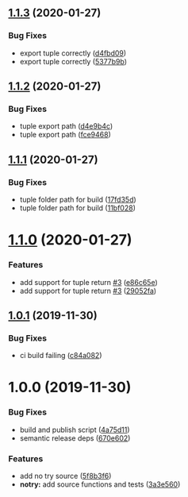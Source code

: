 ## [1.1.3](https://github.com/coly010/notry/compare/v1.1.2...v1.1.3) (2020-01-27)


### Bug Fixes

* export tuple correctly ([d4fbd09](https://github.com/coly010/notry/commit/d4fbd09238b49b2c80c396bee8ec3e1b27ab43f8))
* export tuple correctly ([5377b9b](https://github.com/coly010/notry/commit/5377b9b721922892ff590712097bee92efae7a2b))

## [1.1.2](https://github.com/coly010/notry/compare/v1.1.1...v1.1.2) (2020-01-27)


### Bug Fixes

* tuple export path ([d4e9b4c](https://github.com/coly010/notry/commit/d4e9b4c26605243b5d9de14a5d4c25ce4b713905))
* tuple export path ([fce9468](https://github.com/coly010/notry/commit/fce9468d0be42c7027440c239d92f5d8a269414a))

## [1.1.1](https://github.com/coly010/notry/compare/v1.1.0...v1.1.1) (2020-01-27)


### Bug Fixes

* tuple folder path for build ([17fd35d](https://github.com/coly010/notry/commit/17fd35d79f12cbfee16c51b44c9fa2c018c6fe00))
* tuple folder path for build ([11bf028](https://github.com/coly010/notry/commit/11bf028e25dca779291266a7a05e4ec47c4c98e8))

# [1.1.0](https://github.com/coly010/notry/compare/v1.0.1...v1.1.0) (2020-01-27)


### Features

* add support for tuple return [#3](https://github.com/coly010/notry/issues/3) ([e86c65e](https://github.com/coly010/notry/commit/e86c65e8c7e18d053ea07666f22a72ac50ee6efa))
* add support for tuple return [#3](https://github.com/coly010/notry/issues/3) ([29052fa](https://github.com/coly010/notry/commit/29052fa7c6419d6d8fcefd9a5a41108336687b7b))

## [1.0.1](https://github.com/coly010/notry/compare/v1.0.0...v1.0.1) (2019-11-30)


### Bug Fixes

* ci build failing ([c84a082](https://github.com/coly010/notry/commit/c84a0825b8ce94fae3223f9bf86a6fb04c859e0b))

# 1.0.0 (2019-11-30)


### Bug Fixes

* build and publish script ([4a75d11](https://github.com/coly010/notry/commit/4a75d111273f5902d45c8b8d04a078d398fe6bc5))
* semantic release deps ([670e602](https://github.com/coly010/notry/commit/670e602aa8c5c6083a189d245bd46aba0f1a7fdd))


### Features

* add no try source ([5f8b3f6](https://github.com/coly010/notry/commit/5f8b3f6390e9dd852a5f097eadc340282098e4aa))
* **notry:** add source functions and tests ([3a3e560](https://github.com/coly010/notry/commit/3a3e560e3927df139a5dc5a81e7525c5ed61d1b8))
